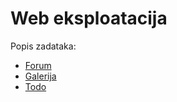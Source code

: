 # Web eksploatacija
Popis zadataka:
- [Forum](https://github.com/fnovak22/ctf-zavrsni/tree/main/Zadaci/Web/Forum)
- [Galerija](https://github.com/fnovak22/ctf-zavrsni/tree/main/Zadaci/Web/Galerija)
- [Todo](https://github.com/fnovak22/ctf-zavrsni/tree/main/Zadaci/Web/Todo)
